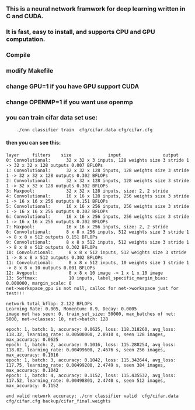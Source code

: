 ### This is a neural network framwork for deep learning written in C and CUDA.
### It is fast, easy to install, and supports CPU and GPU computation.


### Compile

### modify Makefile
### change GPU=1 if you have GPU support CUDA
### change OPENMP=1 if you want use openmp

### you can train cifar data set use:
```    ./cnn classifier train  cfg/cifar.data cfg/cifar.cfg```
#### then you can see this:

```
layer     filters    size              input                output
0: Convolutional:      32 x 32 x 3 inputs, 128 weights size 3 stride 1 -> 32 x 32 x 128 outputs 0.007 BFLOPs
1: Convolutional:      32 x 32 x 128 inputs, 128 weights size 3 stride 1 -> 32 x 32 x 128 outputs 0.302 BFLOPs
2: Convolutional:      32 x 32 x 128 inputs, 128 weights size 3 stride 1 -> 32 x 32 x 128 outputs 0.302 BFLOPs
3: Maxpool:            32 x 32 x 128 inputs, size: 2, 2 stride
4: Convolutional:      16 x 16 x 128 inputs, 256 weights size 3 stride 1 -> 16 x 16 x 256 outputs 0.151 BFLOPs
5: Convolutional:      16 x 16 x 256 inputs, 256 weights size 3 stride 1 -> 16 x 16 x 256 outputs 0.302 BFLOPs
6: Convolutional:      16 x 16 x 256 inputs, 256 weights size 3 stride 1 -> 16 x 16 x 256 outputs 0.302 BFLOPs
7: Maxpool:            16 x 16 x 256 inputs, size: 2, 2 stride
8: Convolutional:      8 x 8 x 256 inputs, 512 weights size 3 stride 1 -> 8 x 8 x 512 outputs 0.151 BFLOPs
9: Convolutional:      8 x 8 x 512 inputs, 512 weights size 3 stride 1 -> 8 x 8 x 512 outputs 0.302 BFLOPs
10: Convolutional:      8 x 8 x 512 inputs, 512 weights size 3 stride 1 -> 8 x 8 x 512 outputs 0.302 BFLOPs
11: Convolutional:      8 x 8 x 512 inputs, 10 weights size 1 stride 1 -> 8 x 8 x 10 outputs 0.001 BFLOPs
12: Avgpool:            8 x 8 x 10 image -> 1 x 1 x 10 image
13: Softmax:            10 inputs, label_specific_margin_bias: 0.000000, margin_scale: 0
net->workspace_gpu is not null, calloc for net->workspace just for test!!!

network total_bflop: 2.122 BFLOPs
Learning Rate: 0.005, Momentum: 0.9, Decay: 0.0005
image net has seen: 0, train_set_size: 50000, max_batches of net: 5000, net->classes: 10, net->batch: 128

epoch: 1, batch: 1, accuracy: 0.0625, loss: 118.318260, avg_loss: 118.32, learning_rate: 0.00500000, 2.8910 s, seen 128 images, max_accuracy: 0.0625
epoch: 1, batch: 2, accuracy: 0.1016, loss: 115.288254, avg_loss: 118.02, learning_rate: 0.00499600, 2.4676 s, seen 256 images, max_accuracy: 0.1016
epoch: 1, batch: 3, accuracy: 0.1042, loss: 115.342644, avg_loss: 117.75, learning_rate: 0.00499200, 2.4749 s, seen 384 images, max_accuracy: 0.1042
epoch: 1, batch: 4, accuracy: 0.1152, loss: 115.435532, avg_loss: 117.52, learning_rate: 0.00498801, 2.4740 s, seen 512 images, max_accuracy: 0.1152
```
```and valid network accuracy: ./cnn classifier valid  cfg/cifar.data cfg/cifar.cfg backup/cifar_final.weights```
